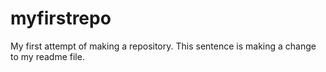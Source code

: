# myfirstrepo
My first attempt of making a repository.
This sentence is making a change to my readme file.